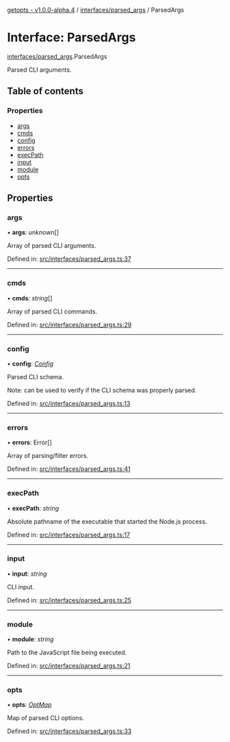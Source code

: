 [getopts - v1.0.0-alpha.4](../README.md) / [interfaces/parsed_args](../modules/interfaces_parsed_args.md) / ParsedArgs

# Interface: ParsedArgs

[interfaces/parsed_args](../modules/interfaces_parsed_args.md).ParsedArgs

Parsed CLI arguments.

## Table of contents

### Properties

- [args](interfaces_parsed_args.parsedargs.md#args)
- [cmds](interfaces_parsed_args.parsedargs.md#cmds)
- [config](interfaces_parsed_args.parsedargs.md#config)
- [errors](interfaces_parsed_args.parsedargs.md#errors)
- [execPath](interfaces_parsed_args.parsedargs.md#execpath)
- [input](interfaces_parsed_args.parsedargs.md#input)
- [module](interfaces_parsed_args.parsedargs.md#module)
- [opts](interfaces_parsed_args.parsedargs.md#opts)

## Properties

### args

• **args**: _unknown_[]

Array of parsed CLI arguments.

Defined in: [src/interfaces/parsed_args.ts:37](https://github.com/prasadrajandran/node-getopts/blob/62e4ad2/src/interfaces/parsed_args.ts#L37)

---

### cmds

• **cmds**: _string_[]

Array of parsed CLI commands.

Defined in: [src/interfaces/parsed_args.ts:29](https://github.com/prasadrajandran/node-getopts/blob/62e4ad2/src/interfaces/parsed_args.ts#L29)

---

### config

• **config**: [_Config_](interfaces_config.config.md)

Parsed CLI schema.

Note: can be used to verify if the CLI schema was properly parsed.

Defined in: [src/interfaces/parsed_args.ts:13](https://github.com/prasadrajandran/node-getopts/blob/62e4ad2/src/interfaces/parsed_args.ts#L13)

---

### errors

• **errors**: Error[]

Array of parsing/filter errors.

Defined in: [src/interfaces/parsed_args.ts:41](https://github.com/prasadrajandran/node-getopts/blob/62e4ad2/src/interfaces/parsed_args.ts#L41)

---

### execPath

• **execPath**: _string_

Absolute pathname of the executable that started the Node.js process.

Defined in: [src/interfaces/parsed_args.ts:17](https://github.com/prasadrajandran/node-getopts/blob/62e4ad2/src/interfaces/parsed_args.ts#L17)

---

### input

• **input**: _string_

CLI input.

Defined in: [src/interfaces/parsed_args.ts:25](https://github.com/prasadrajandran/node-getopts/blob/62e4ad2/src/interfaces/parsed_args.ts#L25)

---

### module

• **module**: _string_

Path to the JavaScript file being executed.

Defined in: [src/interfaces/parsed_args.ts:21](https://github.com/prasadrajandran/node-getopts/blob/62e4ad2/src/interfaces/parsed_args.ts#L21)

---

### opts

• **opts**: [_OptMap_](../modules/interfaces_opt_map.md#optmap)

Map of parsed CLI options.

Defined in: [src/interfaces/parsed_args.ts:33](https://github.com/prasadrajandran/node-getopts/blob/62e4ad2/src/interfaces/parsed_args.ts#L33)
